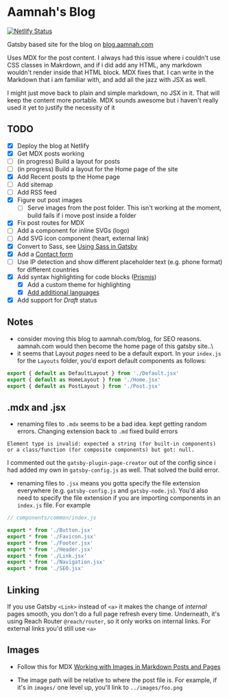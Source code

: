 # Aamnah's Blog

[![Netlify Status](https://api.netlify.com/api/v1/badges/f69f90e0-215e-464d-9240-af3be99d3d6f/deploy-status)](https://app.netlify.com/sites/blog-aamnah/deploys)

Gatsby based site for the blog on [blog.aamnah.com](https://blog.aamnah.com)

Uses MDX for the post content. I always had this issue where i couldn't use CSS classes in Makrdown, and if i did add any HTML, any markdown wouldn't render inside that HTML block. MDX fixes that. I can write in the Markdown that i am familiar with, and add all the jazz with JSX as well.

I might just move back to plain and simple markdown, no JSX in it. That will keep the content more portable. MDX sounds awesome but i haven't really used it yet to justify the necessity of it

## TODO

- [x] Deploy the blog at Netlify
- [x] Get MDX posts working
- [ ] (in progress) Build a layout for posts
- [ ] (in progress) Build a layout for the Home page of the site
- [x] Add Recent posts tp the Home page
- [ ] Add sitemap
- [ ] Add RSS feed
- [x] Figure out post images
  - [ ] Serve images from the post folder. This isn't working at the moment, build fails if i move post inside a folder
- [x] Fix post routes for MDX
- [ ] Add a component for inline SVGs (logo)
- [ ] Add SVG icon component (heart, external link)
- [x] Convert to Sass, see [Using Sass in Gatsby](https://www.gatsbyjs.org/docs/sass/)
- [x] Add a [Contact form](https://www.netlify.com/blog/2017/07/20/how-to-integrate-netlifys-form-handling-in-a-react-app/)
- [ ] Use IP detection and show different placeholder text (e.g. phone format) for different countries
- [x] Add syntax highlighting for code blocks ([Prismjs](https://prismjs.com/))
  - [x] Add a custom theme for highlighting
  - [x] [Add additional languages](https://github.com/FormidableLabs/prism-react-renderer/blob/master/src/vendor/prism/includeLangs.js)
- [x] Add support for _Draft_ status

## Notes

- consider moving this blog to aamnah.com/blog, for SEO reasons. aamnah.com would then become the home page of this gatsby site..\
- it seems that Layout _pages_ need to be a default export. In your `index.js` for the `Layouts` folder, you'd export default components as follows:

```js
export { default as DefaultLayout } from './Default.jsx'
export { default as HomeLayout } from './Home.jsx'
export { default as PostLayout } from './Post.jsx'
```

## .mdx and .jsx

- renaming files to `.mdx` seems to be a bad idea. kept getting random errors. Changing extension back to `.md` fixed build errors

```
Element type is invalid: expected a string (for built-in components) or a class/function (for composite components) but got: null.
```

I commented out the `gatsby-plugin-page-creator` out of the config since i had added my own in `gatsby-config.js` as well. That solved the build error.

- renaming files to `.jsx` means you gotta specify the file extension everywhere (e.g. `gatsby-config.js` and `gatsby-node.js`). You'd also need to specify the file extension if you are importing components in an `index.js` file. For example

```js
// components/common/index.js

export * from './Button.jsx'
export * from './Favicon.jsx'
export * from './Footer.jsx'
export * from './Header.jsx'
export * from './Link.jsx'
export * from './Navigation.jsx'
export * from './SEO.jsx'
```

## Linking

If you use Gatsby `<Link>` instead of `<a>` it makes the change of _internal_ pages smooth, you don't do a full page refresh every time. Underneath, it's using Reach Router `@reach/router`, so it only works on internal links. For external links you'd still use `<a>`

## Images

- Follow this for MDX [Working with Images in Markdown Posts and Pages](https://www.gatsbyjs.org/docs/working-with-images-in-markdown/)

- The image path will be relative to where the post file is. For example, if it's in `images/` one level up, you'll link to `../images/foo.png`
